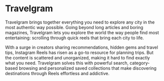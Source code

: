 # Travelgram
Travelgram brings together everything you need to explore any city in the most authentic way possible. Going beyond long articles and boring magazines, Travelgram lets you explore the world the way people find most entertaining: scrolling through quick reels that bring each city to life.

With a surge in creators sharing recommendations, hidden gems and travel tips, Instagram Reels has risen as a go-to resource for planning trips. But the content is scattered and unorganized, making it hard to find exactly what you need. Travelgram solves this with powerful search, category-based browsing and personalized saved collections that make discovering destinations through Reels effortless and addictive.
